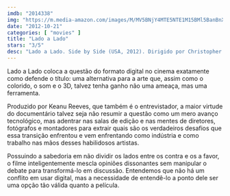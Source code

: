 ```yaml
---
imdb: "2014338"
img: "https://m.media-amazon.com/images/M/MV5BNjY4MTE5NTE1M15BMl5BanBnXkFtZTcwODA4MzEzOA@@._V1_SY150_CR0,0,101,150_.jpg"
date: "2012-10-21"
categories: [ "movies" ]
title: "Lado a Lado"
stars: "3/5"
desc: "Lado a Lado. Side by Side (USA, 2012). Dirigido por Christopher Kenneally. Escrito por Christopher Kenneally. Com Derek Ambrosi, Michael Ballhaus, Andrzej Bartkowiak, Dion Beebe, Jill Bogdanowicz, Danny Boyle, Geoff Boyle, James Cameron, Michael Chapman."
---
```

Lado a Lado coloca a questão do formato digital no cinema exatamente como defende o título: uma alternativa para a arte que, assim como o colorido, o som e o 3D, talvez tenha ganho não uma ameaça, mas uma ferramenta.

Produzido por Keanu Reeves, que também é o entrevistador, a maior virtude do documentário talvez seja não resumir a questão como um mero avanço tecnológico, mas adentrar nas salas de edição e nas mentes de diretores, fotógrafos e montadores para extrair quais são os verdadeiros desafios que essa transição enfrentou e vem enfrentando como indústria e como trabalho nas mãos desses habilidosos artistas.

Possuindo a sabedoria em não dividir os lados entre os contra e os a favor, o filme inteligentemente mescla opiniões dissonantes sem manipular o debate para transformá-lo em discussão. Entendemos que não há um conflito em usar digital, mas a necessidade de entendê-lo a ponto dele ser uma opção tão válida quanto a película.

